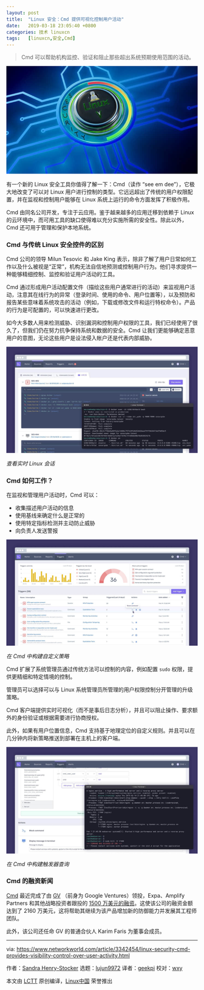 ```yaml
---
layout: post
title:	"Linux 安全：Cmd 提供可视化控制用户活动"
date:	2019-03-18 23:05:40 +0800 
categories:	技术 linuxcn 
tags:	[linuxcn,安全,Cmd]
---
```




> 
> Cmd 可以帮助机构监控、验证和阻止那些超出系统预期使用范围的活动。
> 
> 
> 


![](/Asserts/Images/album/201903/18/230544lv6u0emz9gt6xzrg.jpg)


有一个新的 Linux 安全工具你值得了解一下：Cmd（读作 “see em dee”），它极大地改变了可以对 Linux 用户进行控制的类型。它远远超出了传统的用户权限配置，并在监视和控制用户能够在 Linux 系统上运行的命令方面发挥了积极作用。


Cmd 由同名公司开发，专注于云应用。鉴于越来越多的应用迁移到依赖于 Linux 的云环境中，而可用工具的缺口使得难以充分实施所需的安全性。除此以外，Cmd 还可用于管理和保护本地系统。


### Cmd 与传统 Linux 安全控件的区别


Cmd 公司的领导 Milun Tesovic 和 Jake King 表示，除非了解了用户日常如何工作以及什么被视是“正常”，机构无法自信地预测或控制用户行为。他们寻求提供一种能够精细控制、监控和验证用户活动的工具。


Cmd 通过形成用户活动配置文件（描绘这些用户通常进行的活动）来监视用户活动，注意其在线行为的异常（登录时间、使用的命令、用户位置等），以及预防和报告某些意味着系统攻击的活动（例如，下载或修改文件和运行特权命令）。产品的行为是可配置的，可以快速进行更改。


如今大多数人用来检测威胁、识别漏洞和控制用户权限的工具，我们已经使用了很久了，但我们仍在努力抗争保持系统和数据的安全。Cmd 让我们更能够确定恶意用户的意图，无论这些用户是设法侵入帐户还是代表内部威胁。


![1 sources live sessions](/Asserts/Images/album/201903/18/230548cmmuatggoggooxto.jpg)


*查看实时 Linux 会话*


### Cmd 如何工作？


在监视和管理用户活动时，Cmd 可以：


* 收集描述用户活动的信息
* 使用基线来确定什么是正常的
* 使用特定指标检测并主动防止威胁
* 向负责人发送警报


![2 triggers](/Asserts/Images/album/201903/18/230553aqkrdrrgzqdib2ik.jpg)


*在 Cmd 中构建自定义策略*


Cmd 扩展了系统管理员通过传统方法可以控制的内容，例如配置 `sudo` 权限，提供更精细和特定情境的控制。


管理员可以选择可以与 Linux 系统管理员所管理的用户权限控制分开管理的升级策略。


Cmd 客户端提供实时可视化（而不是事后日志分析），并且可以阻止操作、要求额外的身份验证或根据需要进行协商授权。


此外，如果有用户位置信息，Cmd 支持基于地理定位的自定义规则。并且可以在几分钟内将新策略推送到部署在主机上的客户端。


![3 command blocked](/Asserts/Images/album/201903/18/230559bng0qgu23wqd3exg.jpg)


*在 Cmd 中构建触发器查询*


### Cmd 的融资新闻


[Cmd](https://cmd.com) 最近完成了由 [GV](https://www.gv.com/) （前身为 Google Ventures）领投，Expa、Amplify Partners 和其他战略投资者跟投的 [1500 万美元的融资](https://www.linkedin.com/pulse/changing-cybersecurity-announcing-cmds-15-million-funding-jake-king/)。这使该公司的融资金额达到了 2160 万美元，这将帮助其继续为该产品增加新的防御能力并发展其工程师团队。


此外，该公司还任命 GV 的普通合伙人 Karim Faris 为董事会成员。




---


via: <https://www.networkworld.com/article/3342454/linux-security-cmd-provides-visibility-control-over-user-activity.html>


作者：[Sandra Henry-Stocker](https://www.networkworld.com/author/Sandra-Henry_Stocker/) 选题：[lujun9972](https://github.com/lujun9972) 译者：[geekpi](https://github.com/geekpi) 校对：[wxy](https://github.com/wxy)


本文由 [LCTT](https://github.com/LCTT/TranslateProject) 原创编译，[Linux中国](https://linux.cn/) 荣誉推出

